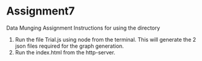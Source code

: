 # Assignment7
Data Munging Assignment
Instructions for using the directory
1) Run the file Trial.js using node from the terminal. This will generate the 2 json files required for the graph generation.
2) Run the index.html from the http-server.
